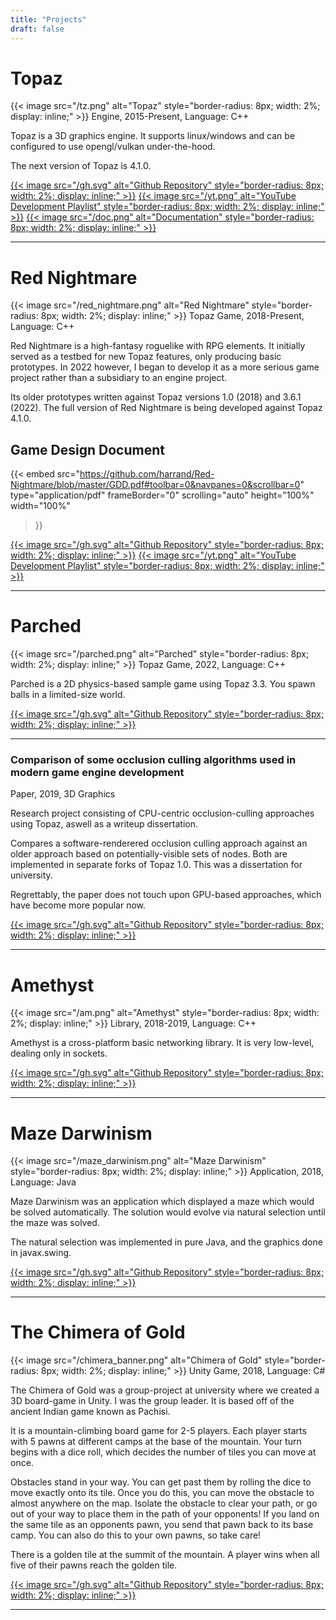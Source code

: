 ```yaml
---
title: "Projects"
draft: false
---
```


# Topaz
{{< image src="/tz.png" alt="Topaz" style="border-radius: 8px; width: 2%; display: inline;" >}}
Engine, 2015-Present, Language: C++

Topaz is a 3D graphics engine. It supports linux/windows and can be configured to use opengl/vulkan under-the-hood.

The next version of Topaz is 4.1.0.

[{{< image src="/gh.svg" alt="Github Repository" style="border-radius: 8px; width: 2%; display: inline;" >}}](https://github.com/Harrand/Topaz)
[{{< image src="/yt.png" alt="YouTube Development Playlist" style="border-radius: 8px; width: 2%; display: inline;" >}}](https://www.youtube.com/playlist?list=PL6PSLdrGGe8I67_i6mNk8IUmOsP85Vhll)
[{{< image src="/doc.png" alt="Documentation" style="border-radius: 8px; width: 2%; display: inline;" >}}](/Topaz/)

---

# Red Nightmare
{{< image src="/red_nightmare.png" alt="Red Nightmare" style="border-radius: 8px; width: 2%; display: inline;" >}}
Topaz Game, 2018-Present, Language: C++

Red Nightmare is a high-fantasy roguelike with RPG elements. It initially served as a testbed for new Topaz features, only producing basic prototypes. In 2022 however, I began to develop it as a more serious game project rather than a subsidiary to an engine project.

Its older prototypes written against Topaz versions 1.0 (2018) and 3.6.1 (2022). The full version of Red Nightmare is being developed against Topaz 4.1.0.

## Game Design Document

{{< embed
    src="https://github.com/harrand/Red-Nightmare/blob/master/GDD.pdf#toolbar=0&navpanes=0&scrollbar=0"
    type="application/pdf"
    frameBorder="0"
    scrolling="auto"
    height="100%"
    width="100%"
></embed> }}

[{{< image src="/gh.svg" alt="Github Repository" style="border-radius: 8px; width: 2%; display: inline;" >}}](https://github.com/Harrand/Red-Nightmare)
[{{< image src="/yt.png" alt="YouTube Development Playlist" style="border-radius: 8px; width: 2%; display: inline;" >}}](https://youtube.com/playlist?list=PL6PSLdrGGe8JU5bsKL4Kohhi7e5aFSzTu)

---

# Parched
{{< image src="/parched.png" alt="Parched" style="border-radius: 8px; width: 2%; display: inline;" >}}
Topaz Game, 2022, Language: C++

Parched is a 2D physics-based sample game using Topaz 3.3. You spawn balls in a limited-size world.

[{{< image src="/gh.svg" alt="Github Repository" style="border-radius: 8px; width: 2%; display: inline;" >}}](https://github.com/Harrand/Parched)

---

### Comparison of some occlusion culling algorithms used in modern game engine development
Paper, 2019, 3D Graphics

Research project consisting of CPU-centric occlusion-culling approaches using Topaz, aswell as a writeup dissertation.

Compares a software-renderered occlusion culling approach against an older approach based on potentially-visible sets of nodes. Both are implemented in separate forks of Topaz 1.0. This was a dissertation for university.

Regrettably, the paper does not touch upon GPU-based approaches, which have become more popular now.

[{{< image src="/gh.svg" alt="Github Repository" style="border-radius: 8px; width: 2%; display: inline;" >}}](https://github.com/Harrand/Dissertation)

---


# Amethyst
{{< image src="/am.png" alt="Amethyst" style="border-radius: 8px; width: 2%; display: inline;" >}}
Library, 2018-2019, Language: C++

Amethyst is a cross-platform basic networking library. It is very low-level, dealing only in sockets.

[{{< image src="/gh.svg" alt="Github Repository" style="border-radius: 8px; width: 2%; display: inline;" >}}](https://github.com/Harrand/Amethyst)

---

# Maze Darwinism
{{< image src="/maze_darwinism.png" alt="Maze Darwinism" style="border-radius: 8px; width: 2%; display: inline;" >}}
Application, 2018, Language: Java

Maze Darwinism was an application which displayed a maze which would be solved automatically. The solution would evolve via natural selection until the maze was solved.

The natural selection was implemented in pure Java, and the graphics done in javax.swing.

[{{< image src="/gh.svg" alt="Github Repository" style="border-radius: 8px; width: 2%; display: inline;" >}}](https://github.com/Harrand/Maze-Darwinism)

---

# The Chimera of Gold
{{< image src="/chimera_banner.png" alt="Chimera of Gold" style="border-radius: 8px; width: 2%; display: inline;" >}}
Unity Game, 2018, Language: C#

The Chimera of Gold was a group-project at university where we created a 3D board-game in Unity. I was the group leader. It is based off of the ancient Indian game known as Pachisi.

It is a mountain-climbing board game for 2-5 players. Each player starts with 5 pawns at different camps at the base of the mountain. Your turn begins with a dice roll, which decides the number of tiles you can move at once.

Obstacles stand in your way. You can get past them by rolling the dice to move exactly onto its tile. Once you do this, you can move the obstacle to almost anywhere on the map. Isolate the obstacle to clear your path, or go out of your way to place them in the path of your opponents! If you land on the same tile as an opponents pawn, you send that pawn back to its base camp. You can also do this to your own pawns, so take care!

There is a golden tile at the summit of the mountain. A player wins when all five of their pawns reach the golden tile.

[{{< image src="/gh.svg" alt="Github Repository" style="border-radius: 8px; width: 2%; display: inline;" >}}](https://github.com/Harrand/The_Chimera_of_Gold)

---
